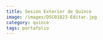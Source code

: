 ```yaml
---
title: Sesión Exterior de Quince
image: /images/DSC01823-Editar.jpg
category: quince
tags: portafolio
---
```

